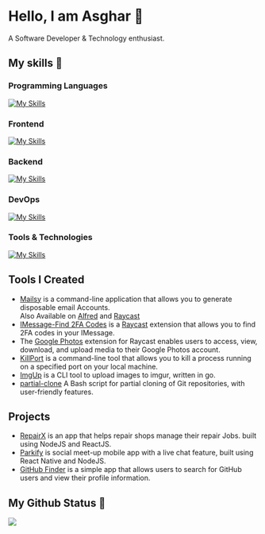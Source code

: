 # Hello, I am Asghar 👋

A Software Developer & Technology enthusiast.

## My skills 🚀

### Programming Languages

[![My Skills](https://skillicons.dev/icons?i=js,ts,go,bash)]()

### Frontend

[![My Skills](https://skillicons.dev/icons?i=html,css,react,redux,tailwind&perline=5)]()

### Backend

[![My Skills](https://skillicons.dev/icons?i=nodejs,express,mongo,postgres,redis)]()

### DevOps

[![My Skills](https://skillicons.dev/icons?i=docker,kubernetes,aws,heroku,githubactions)]()

### Tools & Technologies

[![My Skills](https://skillicons.dev/icons?i=vscode,git,postman,neovim,nginx)]()

## Tools I Created

- [Mailsy](https://github.com/balliasghar/mailsy) is a command-line application that allows you to generate disposable email Accounts.<br />
  Also Available on [Alfred](https://github.com/BalliAsghar/mailsy-alfred) and [Raycast](https://github.com/BalliAsghar/mailsy-raycast)
- [IMessage-Find 2FA Codes](https://github.com/BalliAsghar/find-2fa-codes) is a [Raycast](https://www.raycast.com/) extension that allows you to find 2FA codes in your IMessage.
- The [Google Photos](https://github.com/BalliAsghar/google-photos) extension for Raycast enables users to access, view, download, and upload media to their Google Photos account.
- [KillPort](https://github.com/BalliAsghar/killport) is a command-line tool that allows you to kill a process running on a specified port on your local machine.
- [ImgUp](https://github.com/BalliAsghar/imgup) is a CLI tool to upload images to imgur, written in go.
- [partial-clone](https://github.com/BalliAsghar/partial-clone) A Bash script for partial cloning of Git repositories, with user-friendly features.

## Projects

- [RepairX](https://github.com/balliasghar/RepairX) is an app that helps repair shops manage their repair Jobs. built using NodeJS and ReactJS.
- [Parkify](https://github.com/balliasghar/Parkify) is social meet-up mobile app with a live chat feature, built using React Native and NodeJS.
- [GitHub Finder](https://github.com/BalliAsghar/GitHubFinder) is a simple app that allows users to search for GitHub users and view their profile information.

## My Github Status 🦸

![](https://github-readme-stats.vercel.app/api?username=BalliAsghar&show_icons=true)
